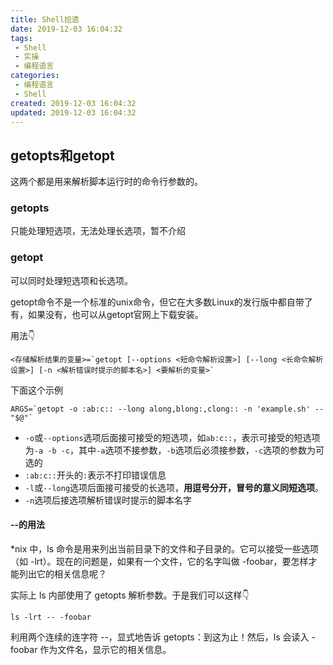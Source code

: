 ```yaml
---
title: Shell拾遗
date: 2019-12-03 16:04:32
tags: 
 - Shell
 - 实操
 - 编程语言
categories: 
 - 编程语言
 - Shell
created: 2019-12-03 16:04:32
updated: 2019-12-03 16:04:32
---
```


## getopts和getopt

这两个都是用来解析脚本运行时的命令行参数的。

### getopts

只能处理短选项，无法处理长选项，暂不介绍

### getopt

可以同时处理短选项和长选项。

getopt命令不是一个标准的unix命令，但它在大多数Linux的发行版中都自带了有，如果没有，也可以从getopt官网上下载安装。

用法👇

```shell
<存储解析结果的变量>=`getopt [--options <短命令解析设置>] [--long <长命令解析设置>] [-n <解析错误时提示的脚本名>] <要解析的变量>`
```

下面这个示例

```shell
ARGS=`getopt -o :ab:c:: --long along,blong:,clong:: -n 'example.sh' -- "$@"`
```

* `-o`或`--options`选项后面接可接受的短选项，如`ab:c::`，表示可接受的短选项为`-a -b -c`，其中`-a`选项不接参数，`-b`选项后必须接参数，`-c`选项的参数为可选的
* `:ab:c::`开头的`:`表示不打印错误信息
* `-l`或`--long`选项后面接可接受的长选项，**用逗号分开，冒号的意义同短选项**。
* `-n`选项后接选项解析错误时提示的脚本名字

#### --的用法

*nix 中，ls 命令是用来列出当前目录下的文件和子目录的。它可以接受一些选项（如 -lrt）。现在的问题是，如果有一个文件，它的名字叫做 -foobar，要怎样才能列出它的相关信息呢？

实际上 ls 内部使用了 getopts 解析参数。于是我们可以这样👇

```shell
ls -lrt -- -foobar
```

利用两个连续的连字符 --，显式地告诉 getopts：到这为止！然后，ls 会读入 -foobar 作为文件名，显示它的相关信息。
